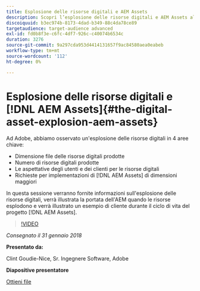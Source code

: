 ```yaml
---
title: Esplosione delle risorse digitali e AEM Assets
description: Scopri l’esplosione delle risorse digitali e AEM Assets all’Adobe.
discoiquuid: b3ec974b-8173-4dad-b349-88c4da78ce89
targetaudience: target-audience advanced
exl-id: fd0b8f3e-c6fc-4df7-926c-c40074b6534c
duration: 3276
source-git-commit: 9a297cda953d4414131657f9ac84580aea0eabeb
workflow-type: tm+mt
source-wordcount: '112'
ht-degree: 0%

---
```


# Esplosione delle risorse digitali e [!DNL AEM Assets]{#the-digital-asset-explosion-aem-assets}

Ad Adobe, abbiamo osservato un&#39;esplosione delle risorse digitali in 4 aree chiave:

* Dimensione file delle risorse digitali prodotte
* Numero di risorse digitali prodotte
* Le aspettative degli utenti e dei clienti per le risorse digitali
* Richieste per implementazioni di [!DNL AEM Assets] di dimensioni maggiori

In questa sessione verranno fornite informazioni sull&#39;esplosione delle risorse digitali, verrà illustrata la portata dell&#39;AEM quando le risorse esplodono e verrà illustrato un esempio di cliente durante il ciclo di vita del progetto [!DNL AEM Assets].

>[!VIDEO](https://video.tv.adobe.com/v/21474/?quality=9)

*Consegnato il 31 gennaio 2018*

**Presentato da:**

Clint Goudie-Nice, Sr. Ingegnere Software, Adobe

**Diapositive presentatore**

[Ottieni file](assets/1+30+18+the+digital+asset+explosion+gems.pdf)
<!--
[Get back to the Overview](https://helpx.adobe.com/experience-manager/kt/eseminars/gems/aem-index.html)
-->
